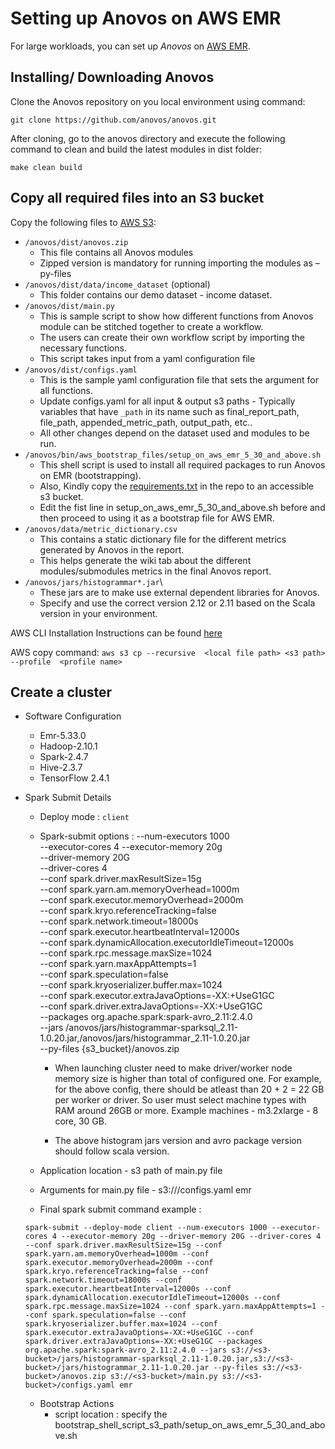 # Setting up Anovos on AWS EMR

For large workloads, you can set up _Anovos_ on [AWS EMR](https://aws.amazon.com/emr/).

## Installing/ Downloading Anovos

Clone the Anovos repository on you local environment using command:

`git clone https://github.com/anovos/anovos.git`


After cloning, go to the anovos directory and execute the following command to clean and build the latest modules in dist folder:

`make clean build`

## Copy all required files into an S3 bucket

Copy the following files to [AWS S3](https://aws.amazon.com/s3/):

- `/anovos/dist/anovos.zip`
    -	This file contains all Anovos modules
    -	Zipped version is mandatory for running importing the modules as –py-files
- `/anovos/dist/data/income_dataset` (optional)
    -	This folder contains our demo dataset - income dataset.
- `/anovos/dist/main.py`
    -	This is sample script to show how different functions from Anovos module can be stitched together to create a workflow.
    -	The users can create their own workflow script by importing the necessary functions.
    -	This script takes input from a yaml configuration file
- `/anovos/dist/configs.yaml`
    -   This is the sample yaml configuration file that sets the argument for all functions.
    -   Update configs.yaml for all input & output s3 paths - Typically variables that have `_path` in its name such as final_report_path, file_path, appended_metric_path, output_path, etc..
    -   All other changes depend on the dataset used and modules to be run. 
- `/anovos/bin/aws_bootstrap_files/setup_on_aws_emr_5_30_and_above.sh`
    -   This shell script is used to install all required packages to run Anovos on EMR (bootstrapping).
    -   Also, Kindly copy the [requirements.txt](https://github.com/anovos/anovos/blob/main/requirements.txt) in the repo to an accessible s3 bucket.
    -   Edit the fist line in setup_on_aws_emr_5_30_and_above.sh before and then proceed to using it as a bootstrap file for AWS EMR.
- `/anovos/data/metric_dictionary.csv`
    -   This contains a static dictionary file for the different metrics generated by Anovos in the report.
    -   This helps generate the wiki tab about the different modules/submodules metrics in the final Anovos report.
- `/anovos/jars/histogrammar*.jar`\
    -   These jars are to make use external dependent libraries for Anovos.
    -   Specify and use the correct version 2.12 or 2.11 based on the Scala version in your environment.



AWS CLI Installation Instructions can be found [here](https://docs.aws.amazon.com/cli/latest/userguide/getting-started-install.html)

AWS copy command:
`aws s3 cp --recursive  <local file path> <s3 path> --profile  <profile name>`


##  Create a cluster

-   Software Configuration 
    - Emr-5.33.0 
	- Hadoop-2.10.1 
	- Spark-2.4.7 
	- Hive-2.3.7 
    - TensorFlow 2.4.1

- Spark Submit Details
    - Deploy mode : `client`
    - Spark-submit options :
        --num-executors 1000  
        --executor-cores 4 
        --executor-memory 20g  
        --driver-memory 20G  
        --driver-cores 4  
        --conf spark.driver.maxResultSize=15g  
        --conf spark.yarn.am.memoryOverhead=1000m  
        --conf spark.executor.memoryOverhead=2000m  
        --conf spark.kryo.referenceTracking=false  
        --conf spark.network.timeout=18000s  
        --conf spark.executor.heartbeatInterval=12000s  
        --conf spark.dynamicAllocation.executorIdleTimeout=12000s  
        --conf spark.rpc.message.maxSize=1024  
        --conf spark.yarn.maxAppAttempts=1  
        --conf spark.speculation=false  
        --conf spark.kryoserializer.buffer.max=1024  
        --conf spark.executor.extraJavaOptions=-XX:+UseG1GC  
        --conf spark.driver.extraJavaOptions=-XX:+UseG1GC  
        --packages org.apache.spark:spark-avro_2.11:2.4.0  
        --jars /anovos/jars/histogrammar-sparksql_2.11-1.0.20.jar,/anovos/jars/histogrammar_2.11-1.0.20.jar  
        --py-files {s3_bucket}/anovos.zip 
        
        - When launching cluster need to make driver/worker node memory size is higher than total of configured one. For example, for the above config, there should be atleast than 20 + 2 = 22 GB per worker or driver. So user must select machine types with RAM around 26GB or more. Example machines - m3.2xlarge - 8 core, 30 GB.

        - The above histogram jars version and avro package version should follow scala version.

    - Application location - s3 path of main.py file  
    - Arguments for main.py file - s3://<s3-bucket>/configs.yaml emr

    - Final spark submit command example : 
    ```
    spark-submit --deploy-mode client --num-executors 1000 --executor-cores 4 --executor-memory 20g --driver-memory 20G --driver-cores 4 --conf spark.driver.maxResultSize=15g --conf spark.yarn.am.memoryOverhead=1000m --conf spark.executor.memoryOverhead=2000m --conf spark.kryo.referenceTracking=false --conf spark.network.timeout=18000s --conf spark.executor.heartbeatInterval=12000s --conf spark.dynamicAllocation.executorIdleTimeout=12000s --conf spark.rpc.message.maxSize=1024 --conf spark.yarn.maxAppAttempts=1 --conf spark.speculation=false --conf spark.kryoserializer.buffer.max=1024 --conf spark.executor.extraJavaOptions=-XX:+UseG1GC --conf spark.driver.extraJavaOptions=-XX:+UseG1GC --packages org.apache.spark:spark-avro_2.11:2.4.0 --jars s3://<s3-bucket>/jars/histogrammar-sparksql_2.11-1.0.20.jar,s3://<s3-bucket>/jars/histogrammar_2.11-1.0.20.jar --py-files s3://<s3-bucket>/anovos.zip s3://<s3-bucket>/main.py s3://<s3-bucket>/configs.yaml emr
    ```
    - Bootstrap Actions 
        - script location : specify the bootstrap_shell_script_s3_path/setup_on_aws_emr_5_30_and_above.sh

